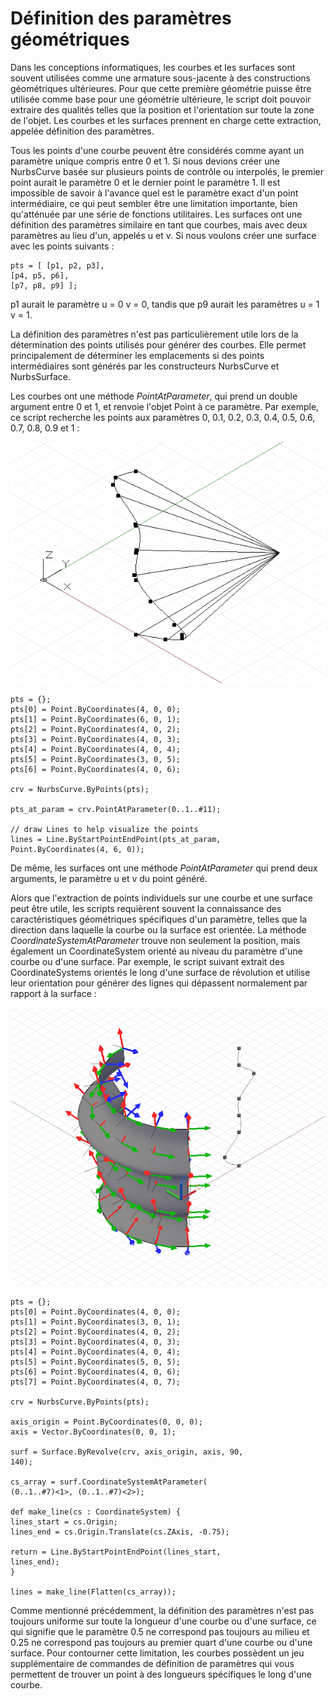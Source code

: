 

# Définition des paramètres géométriques

Dans les conceptions informatiques, les courbes et les surfaces sont souvent utilisées comme une armature sous-jacente à des constructions géométriques ultérieures. Pour que cette première géométrie puisse être utilisée comme base pour une géométrie ultérieure, le script doit pouvoir extraire des qualités telles que la position et l'orientation sur toute la zone de l'objet. Les courbes et les surfaces prennent en charge cette extraction, appelée définition des paramètres.

Tous les points d'une courbe peuvent être considérés comme ayant un paramètre unique compris entre 0 et 1. Si nous devions créer une NurbsCurve basée sur plusieurs points de contrôle ou interpolés, le premier point aurait le paramètre 0 et le dernier point le paramètre 1. Il est impossible de savoir à l'avance quel est le paramètre exact d'un point intermédiaire, ce qui peut sembler être une limitation importante, bien qu'atténuée par une série de fonctions utilitaires. Les surfaces ont une définition des paramètres similaire en tant que courbes, mais avec deux paramètres au lieu d'un, appelés u et v. Si nous voulons créer une surface avec les points suivants :

```
pts = [ [p1, p2, p3],
[p4, p5, p6],
[p7, p8, p9] ];
```

p1 aurait le paramètre u = 0 v = 0, tandis que p9 aurait les paramètres u = 1 v = 1.

La définition des paramètres n'est pas particulièrement utile lors de la détermination des points utilisés pour générer des courbes. Elle permet principalement de déterminer les emplacements si des points intermédiaires sont générés par les constructeurs NurbsCurve et NurbsSurface.

Les courbes ont une méthode *PointAtParameter*, qui prend un double argument entre 0 et 1, et renvoie l'objet Point à ce paramètre. Par exemple, ce script recherche les points aux paramètres 0, 0.1, 0.2, 0.3, 0.4, 0.5, 0.6, 0.7, 0.8, 0.9 et 1 :

![](images/12-7/GeometricParameterization_01.png)

```
pts = {};
pts[0] = Point.ByCoordinates(4, 0, 0);
pts[1] = Point.ByCoordinates(6, 0, 1);
pts[2] = Point.ByCoordinates(4, 0, 2);
pts[3] = Point.ByCoordinates(4, 0, 3);
pts[4] = Point.ByCoordinates(4, 0, 4);
pts[5] = Point.ByCoordinates(3, 0, 5);
pts[6] = Point.ByCoordinates(4, 0, 6);

crv = NurbsCurve.ByPoints(pts);

pts_at_param = crv.PointAtParameter(0..1..#11);

// draw Lines to help visualize the points
lines = Line.ByStartPointEndPoint(pts_at_param, 
Point.ByCoordinates(4, 6, 0));
```

De même, les surfaces ont une méthode *PointAtParameter* qui prend deux arguments, le paramètre u et v du point généré.

Alors que l'extraction de points individuels sur une courbe et une surface peut être utile, les scripts requièrent souvent la connaissance des caractéristiques géométriques spécifiques d'un paramètre, telles que la direction dans laquelle la courbe ou la surface est orientée. La méthode *CoordinateSystemAtParameter* trouve non seulement la position, mais également un CoordinateSystem orienté au niveau du paramètre d'une courbe ou d'une surface. Par exemple, le script suivant extrait des CoordinateSystems orientés le long d'une surface de révolution et utilise leur orientation pour générer des lignes qui dépassent normalement par rapport à la surface :

![](images/12-7/GeometricParameterization_02.png)

```
pts = {};
pts[0] = Point.ByCoordinates(4, 0, 0);
pts[1] = Point.ByCoordinates(3, 0, 1);
pts[2] = Point.ByCoordinates(4, 0, 2);
pts[3] = Point.ByCoordinates(4, 0, 3);
pts[4] = Point.ByCoordinates(4, 0, 4);
pts[5] = Point.ByCoordinates(5, 0, 5);
pts[6] = Point.ByCoordinates(4, 0, 6);
pts[7] = Point.ByCoordinates(4, 0, 7);

crv = NurbsCurve.ByPoints(pts);

axis_origin = Point.ByCoordinates(0, 0, 0);
axis = Vector.ByCoordinates(0, 0, 1);

surf = Surface.ByRevolve(crv, axis_origin, axis, 90,
140);

cs_array = surf.CoordinateSystemAtParameter(
(0..1..#7)<1>, (0..1..#7)<2>);

def make_line(cs : CoordinateSystem) { 
lines_start = cs.Origin;
lines_end = cs.Origin.Translate(cs.ZAxis, -0.75);

return = Line.ByStartPointEndPoint(lines_start, 
lines_end);
}

lines = make_line(Flatten(cs_array));
```

Comme mentionné précédemment, la définition des paramètres n'est pas toujours uniforme sur toute la longueur d'une courbe ou d'une surface, ce qui signifie que le paramètre 0.5 ne correspond pas toujours au milieu et 0.25 ne correspond pas toujours au premier quart d'une courbe ou d'une surface. Pour contourner cette limitation, les courbes possèdent un jeu supplémentaire de commandes de définition de paramètres qui vous permettent de trouver un point à des longueurs spécifiques le long d'une courbe.

